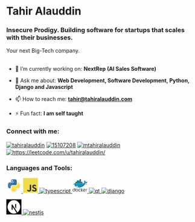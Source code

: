 # Tahir Alauddin
<h3>Insecure Prodigy. Building software for startups that scales with their businesses. </h3>
  Your next Big-Tech company.

<br/>
<br/>

- 🔭 I’m currently working on: **NextRep (AI Sales Software)**

- 💬 Ask me about: **Web Development, Software Development, Python, Django and Javascript**

- 📫 How to reach me: **tahir@tahiralauddin.com**

- ⚡ Fun fact: **I am self taught**



<h3 align="left">Connect with me:</h3>
<p align="left">
<a href="https://linkedin.com/in/tahir-alauddin-a39192212/" target="blank"><img align="center" src="https://raw.githubusercontent.com/rahuldkjain/github-profile-readme-generator/master/src/images/icons/Social/linked-in-alt.svg" alt="tahiralauddin" height="30" width="40" /></a>  <a href="https://stackoverflow.com/users/15107208" target="blank"><img align="center" src="https://raw.githubusercontent.com/rahuldkjain/github-profile-readme-generator/master/src/images/icons/Social/stack-overflow.svg" alt="15107208" height="30" width="40" /></a> <a href="https://twitter.com/mtahiralauddin" target="blank"><img align="center" src="https://raw.githubusercontent.com/rahuldkjain/github-profile-readme-generator/master/src/images/icons/Social/twitter.svg" alt="mtahiralauddin" height="30" width="40" /></a>
<a href="https://www.leetcode.com/https://leetcode.com/u/tahiralauddin/" target="blank"><img align="center" src="https://raw.githubusercontent.com/rahuldkjain/github-profile-readme-generator/master/src/images/icons/Social/leet-code.svg" alt="https://leetcode.com/u/tahiralauddin/" height="30" width="40" /></a>



  
</p>


<h3 align="left">Languages and Tools:</h3>
<p align="left">  <a href="https://www.python.org" target="_blank" rel="noreferrer"> <img src="https://raw.githubusercontent.com/devicons/devicon/master/icons/python/python-original.svg" alt="python" width="40" height="40"/> </a> 
   <a href="https://developer.mozilla.org/en-US/docs/Web/JavaScript" target="_blank" rel="noreferrer"> <img src="https://raw.githubusercontent.com/devicons/devicon/master/icons/javascript/javascript-original.svg" alt="javascript" width="40" height="40"/> </a> 
<a href="https://www.typescriptlang.org" target="_blank" rel="noreferrer"> <img src="https://cdn.worldvectorlogo.com/logos/typescript.svg" alt="typescript" width="40" height="40"/> </a>  <a href="https://www.docker.com/" target="_blank" rel="noreferrer"> <img src="https://raw.githubusercontent.com/devicons/devicon/master/icons/docker/docker-original-wordmark.svg" alt="docker" width="40" height="40"/> </a>
<a href="https://www.qt.io/" target="_blank" rel="noreferrer"> <img src="https://upload.wikimedia.org/wikipedia/commons/0/0b/Qt_logo_2016.svg" alt="qt" width="40" height="40"/> </a>  <a href="https://www.djangoproject.com/" target="_blank" rel="noreferrer"> <img src="https://cdn.worldvectorlogo.com/logos/django.svg" alt="django" width="40" height="40"/> </a> 

  
<a href="https://www.nextjs.org/" target="_blank" rel="noreferrer"> <img src="nextjs.png" alt="nextjs" width="40" height="40"/> </a> 
<a href="https://www.nestjs.com/" target="_blank" rel="noreferrer"> <img src="https://cdn.worldvectorlogo.com/logos/nestjs.svg" alt="nestjs" width="40" height="40"/> </a> 

</p>



